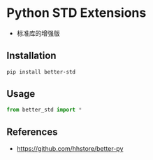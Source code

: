 # Python STD Extensions

- 标准库的增强版

## Installation

```bash
pip install better-std
```

## Usage

```python
from better_std import *
```

## References

- <https://github.com/hhstore/better-py>

